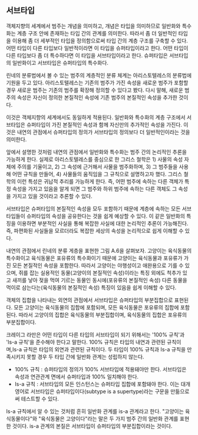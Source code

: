 ## 서브타입
객체지향의 세계에서 범주는 개념을 의미하고, 개념은 타입을 의미하므로 일반화와 특수화는 계층 구조 안에 존재하는 타입 간의 관계를 의미한다. 따라서 좀 더 일반적인 타입을 이용해 좀 더 세부적인 타입을 정의함으로써 타입 간의 계층 구조를 구축할 수 있다. 어떤 타입이 다른 타입보다 일반적이라면 이 타입을 슈퍼타입이라고 한다. 어떤 타입이 다른 타입보다 좀 더 특수하다면 이 타입을 서브타입이라고 한다. 슈퍼타입은 서브타입의 일반화이고 서브타입은 슈퍼타입의 특수화다.

린네의 분류법에서 볼 수 있는 범주의 계층적인 분류 체계는 아리스토텔레스의 분류법에 기원을 두고 있다. 아리스토텔레스는 기존의 범주가 가진 속성을 새로운 범주가 포함할 경우 새로운 범주는 기존의 범주를 확장해 정의할 수 있다고 봤다. 다시 말해, 새로운 범주의 속성은 자신이 정의한 본질적인 속성에 기존 범주의 본질적인 속성을 추가한 것이다.

이것은 객체지향의 세계에서도 동일하게 적용된다. 일반화와 특수화의 계층 구조에서 서브타입은 슈퍼타입이 가진 본질적인 속성과 함께 자신만의 추가적인 속성을 가진다. 이것은 내연의 관점에서 슈퍼타입의 정의가 서브타입의 정의보다 더 일반적인이라는 것을 의미한다.

앞에서 설명한 것처럼 내연의 관점에서 일반화와 특수화는 범주 간의 논리적인 추론을 가능하게 한다. 실제로 아리스토텔레스를 중심으로 한 그리스 철학은 1) 사물의 속성 자체에 주의를 기울이고, 2) 그 속성에 근거해서 사물을 범주화하며, 3) 그 범주들을 사용해 어떤 규칙을 만들어, 4) 사물들의 움직임을 그 규칙으로 설명하고자 했다. 그리스 철학의 이런 특성은 귀납적 추리를 가능하게 한다. 즉, 어떤 범주에 속하는 다른 객체가 특정 속성을 가지고 있음을 알게 되면 그 범주와 하위 범주에 속하는 다른 객체도 그 속성을 가지고 있을 것이라고 추론할 수 있다.

서브타입은 슈퍼타입의 본질적인 속성을 모두 포함하기 때문에 계층에 속하는 모든 서브타입들이 슈퍼타입의 속성을 공유한다는 것을 쉽게 예상할 수 있다. 이 같은 일반화의 특징을 이용하면 부분적인 사실을 통해 복잡한 사실에 대한 논리적인 추론이 가능해진다. 즉, 파편화된 사실들을 모르더라도 복잡한 세상의 속성을 논리적으로 쉽게 이해할 수 있다.

내연의 관점에서 린네의 분류 게층을 표현한 그림 A.6을 살펴보자. 고양이는 육식동물의 특수화이고 육식동물은 포유류의 특수화이기 때문에 고양이는 육식동물과 포유류가 가진 모든 본질적인 속성을 포함한다. 따라서 고양이는 야행성이고 애완용으로 기를 수 있으며, 쥐를 잡는 실용적인 동물(고양이의 본질적인 속성)이라는 특징 외에도 척추가 있고 새끼를 낳아 젖을 먹여 기르는 동물인 동시에(포유류의 본질적인 속성) 다른 동물을 먹이로 삼는다는(육식동물의 본질적인 속성) 특징이 있음을 쉽게 이해할 수 있다.

객체의 집합을 나타내는 외연의 관점에서 서브타입은 슈퍼타입의 부분집합으로 표현된다. 모든 고양이는 육식동물의 집합에 포함되며, 모든 육식동물은 포유류의 집합에 포함된다. 따라서 고양이의 집합은 육식동물의 부분집합이며, 육식동물의 집합은 포유류의 부분집합이다.

크레이그 라만은 어떤 타입이 다른 타입의 서브타입이 되기 위해서는 '100% 규칙'과 'Is-a 규칙'을 준수해야 한다고 말한다. 100% 규칙은 타입의 내연과 관련된 규칙이며,Is-a 규칙은 타입의 외연과 관련된 규칙이다. 두 타입이 100% 규칙과 Is-a 규칙을 만족시키지 못할 경우 두 타입 간에 일반화 관계는 성립하지 않는다.

- 100% 규칙 : 슈퍼타입의 정의가 100% 서브타입에 적용돼야만 한다. 서브타입은 속성과 연관관계 면에서 슈퍼타입과 100% 일치해야 한다.
- Is-a 규칙 : 서브타입의 모든 인스턴스는 슈퍼타입 집합에 포함돼야 한다. 이는 대개 영어로 서브타입은 슈퍼타입이다(subtype is a supertype)라는 구문을 만듦으로써 테스트할 수 있다.

Is-a 규칙에서 알 수 있는 것처럼 흔히 일반화 관계를 is-a 관계라고 한다. "고양이는 육식동물이다"와 "육식동물은 고양이다"라는 말은 두 가지 범주 간의 일반화 관계를 표현한 것이다. is-a 관계의 본질은 서브타입이 슈퍼타입의 부분집합이라는 것이다.